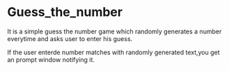 # Guess_the_number


It is a simple guess the number game which randomly generates a number everytime and asks user to enter his guess.



If the user enterde number matches with randomly generated text,you get an prompt window notifying it.
